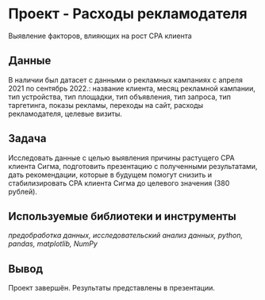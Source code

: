 # Проект - Расходы рекламодателя
Выявление факторов, влияющих на рост СРА клиента


## Данные

В наличии был датасет с данными о рекламных кампаниях с апреля 2021 по сентябрь 2022.:
название клиента,
месяц рекламной кампании,
тип устройства,
тип площадки,
тип объявления,
тип запроса,
тип таргетинга,
показы рекламы,
переходы на сайт,
расходы рекламодателя,
целевые визиты.

## Задача

Исследовать данные с целью выявления причины растущего CPA клиента Сигма, 
подготовить презентацию с полученными результатами, 
дать рекомендации, которые в будущем помогут снизить и стабилизировать CPA клиента Сигма до целевого значения (380 рублей).

## Используемые библиотеки и инструменты
*предобработка данных, исследовательский анализ данных, python, pandas, matplotlib, NumPy*

## Вывод
Проект завершён. Результаты представлены в презентации.

